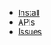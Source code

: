 * [Install](1-install.md)
* [APIs](2-apis.md)
* [Issues](https://github.com/Taoist-Labs/sns-js/issues)

